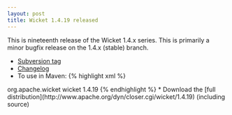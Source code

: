 ```yaml
---
layout: post
title: Wicket 1.4.19 released
---
```


This is nineteenth release of the Wicket 1.4.x series. This is primarily a minor bugfix release on the 1.4.x (stable) branch.

* [Subversion tag](http://svn.apache.org/repos/asf/wicket/releases/wicket-1.4.19) 
* [Changelog](https://issues.apache.org/jira/secure/ReleaseNote.jspa?projectId=12310561&version=12317570)
* To use in Maven: 
{% highlight xml %}
<dependency>
    <groupId>org.apache.wicket</groupId>
    <artifactId>wicket</artifactId>
    <version>1.4.19</version>
</dependency>
{% endhighlight %}
* Download the [full distribution](http://www.apache.org/dyn/closer.cgi/wicket/1.4.19) (including source)

